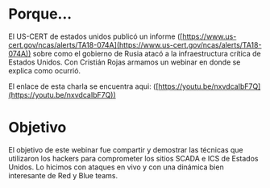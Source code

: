 # Porque...
El US-CERT de estados unidos publicó un informe ([https://www.us-cert.gov/ncas/alerts/TA18-074A](https://www.us-cert.gov/ncas/alerts/TA18-074A)) sobre como el gobierno de Rusia atacó a la infraestructura crítica de Estados Unidos. Con Cristián Rojas armamos un webinar en donde se explica como ocurrió.

El enlace de esta charla se encuentra aqui: ([https://youtu.be/nxvdcaIbF7Q](https://youtu.be/nxvdcaIbF7Q))

# Objetivo
El objetivo de este webinar fue compartir y demostrar las técnicas que utilizaron los hackers para comprometer los sitios SCADA e ICS de Estados Unidos. Lo hicimos con ataques en vivo y con una dinámica bien interesante de Red y Blue teams.
